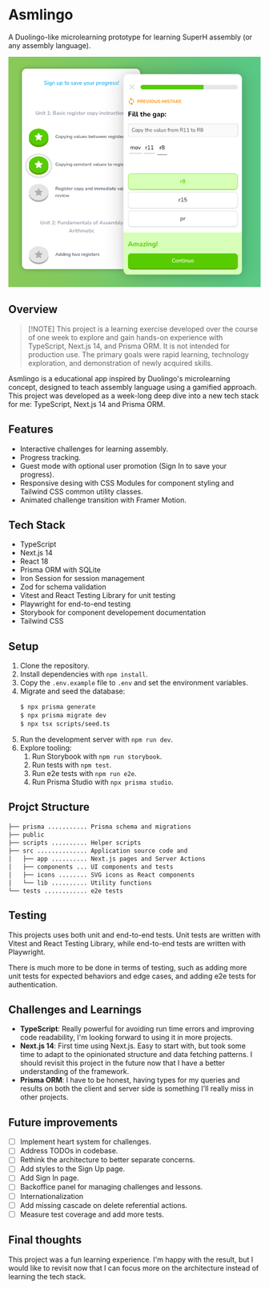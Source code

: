 # Asmlingo

A Duolingo-like microlearning prototype for learning SuperH assembly (or any assembly language).

![Banner](./banner.png)

## Overview

> [!NOTE] This project is a learning exercise developed over the course of one week to explore and
> gain hands-on experience with TypeScript, Next.js 14, and Prisma ORM. It is not intended for
> production use. The primary goals were rapid learning, technology exploration, and demonstration
> of newly acquired skills.

Asmlingo is a educational app inspired by Duolingo's microlearning concept, designed to teach
assembly language using a gamified approach. This project was developed as a week-long deep dive
into a new tech stack for me: TypeScript, Next.js 14 and Prisma ORM.

## Features

- Interactive challenges for learning assembly.
- Progress tracking.
- Guest mode with optional user promotion (Sign In to save your progress).
- Responsive desing with CSS Modules for component styling and Tailwind CSS common utility classes.
- Animated challenge transition with Framer Motion.


## Tech Stack

- TypeScript
- Next.js 14
- React 18
- Prisma ORM with SQLite
- Iron Session for session management
- Zod for schema validation
- Vitest and React Testing Library for unit testing
- Playwright for end-to-end testing
- Storybook for component developement documentation
- Tailwind CSS

## Setup

1. Clone the repository.
2. Install dependencies with `npm install`.
3. Copy the `.env.example` file to `.env` and set the environment variables.
4. Migrate and seed the database:
   ```bash
   $ npx prisma generate
   $ npx prisma migrate dev
   $ npx tsx scripts/seed.ts
   ```
5. Run the development server with `npm run dev`.
6. Explore tooling:
   1. Run Storybook with `npm run storybook`.
   2. Run tests with `npm test`.
   3. Run e2e tests with `npm run e2e`.
   4. Run Prisma Studio with `npx prisma studio`.

## Projct Structure

```
├── prisma ........... Prisma schema and migrations
├── public
├── scripts .......... Helper scripts
├── src .............. Application source code and
│   ├── app .......... Next.js pages and Server Actions
│   ├── components ... UI components and tests
│   ├── icons ........ SVG icons as React components
│   └── lib .......... Utility functions
└── tests ............ e2e tests
```

## Testing

This projects uses both unit and end-to-end tests. Unit tests are written with Vitest and React
Testing Library, while end-to-end tests are written with Playwright.

There is much more to be done in terms of testing, such as adding more unit tests for expected
behaviors and edge cases, and adding e2e tests for authentication.

## Challenges and Learnings

- **TypeScript**: Really powerful for avoiding run time errors and improving code readability, I'm
  looking forward to using it in more projects.
- **Next.js 14**: First time using Next.js. Easy to start with, but took some time to adapt to the
  opinionated structure and data fetching patterns. I should revisit this project in the future now
  that I have a better understanding of the framework.
- **Prisma ORM**: I have to be honest, having types for my queries and results on both the client
  and server side is something I'll really miss in other projects.


## Future improvements
- [ ] Implement heart system for challenges.
- [ ] Address TODOs in codebase.
- [ ] Rethink the architecture to better separate concerns.
- [ ] Add styles to the Sign Up page.
- [ ] Add Sign In page.
- [ ] Backoffice panel for managing challenges and lessons.
- [ ] Internationalization
- [ ] Add missing cascade on delete referential actions.
- [ ] Measure test coverage and add more tests.

## Final thoughts

This project was a fun learning experience. I'm happy with the result, but I would like to revisit
now that I can focus more on the architecture instead of learning the tech stack.
